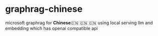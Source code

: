 # graphrag-chinese

microsoft graphrag for **Chinese**🇨🇳  🇨🇳  🇨🇳   using local serving llm and embedding which has openai compatible api
